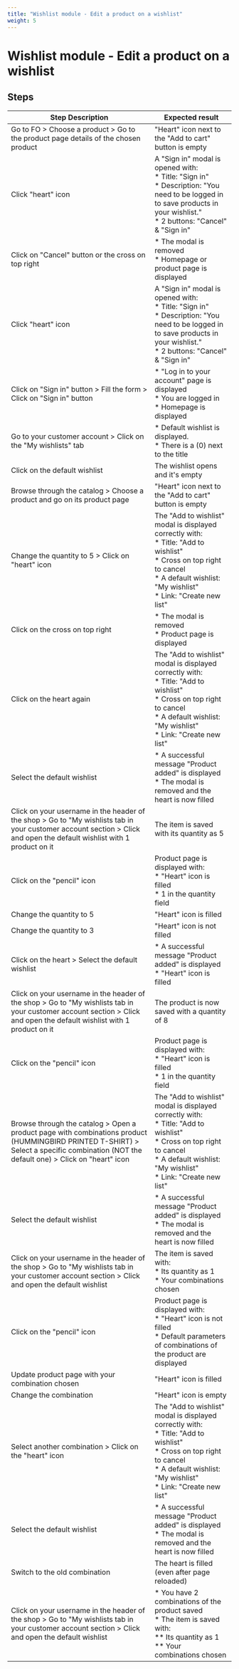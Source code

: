 ```yaml
---
title: "Wishlist module - Edit a product on a wishlist"
weight: 5
---
```


# Wishlist module - Edit a product on a wishlist
## Steps
| Step Description | Expected result |
| ----- | ----- |
| Go to FO > Choose a product > Go to the product page details of the chosen product | "Heart" icon next to the "Add to cart" button is empty |
| Click "heart" icon | A "Sign in" modal is opened with:<br> * Title: "Sign in"<br> * Description: "You need to be logged in to save products in your wishlist."<br> * 2 buttons: "Cancel" & "Sign in" |
| Click on "Cancel" button or the cross on top right | * The modal is removed<br> * Homepage or product page is displayed |
| Click "heart" icon | A "Sign in" modal is opened with:<br> * Title: "Sign in"<br> * Description: "You need to be logged in to save products in your wishlist."<br> * 2 buttons: "Cancel" & "Sign in" |
| Click on "Sign in" button > Fill the form > Click on "Sign in" button | * "Log in to your account" page is displayed<br> * You are logged in<br> * Homepage is displayed |
| Go to your customer account > Click on the "My wishlists" tab | * Default wishlist is displayed.<br> * There is a (0) next to the title |
| Click on the default wishlist | The wishlist opens and it's empty |
| Browse through the catalog > Choose a product and go on its product page | "Heart" icon next to the "Add to cart" button is empty |
| Change the quantity to 5 > Click on "heart" icon | The "Add to wishlist" modal is displayed correctly with:<br> * Title: "Add to wishlist"<br> * Cross on top right to cancel<br> * A default wishlist: "My wishlist"<br> * Link: "Create new list" |
| Click on the cross on top right | * The modal is removed<br> * Product page is displayed |
| Click on the heart again | The "Add to wishlist" modal is displayed correctly with:<br> * Title: "Add to wishlist"<br> * Cross on top right to cancel<br> * A default wishlist: "My wishlist"<br> * Link: "Create new list" |
| Select the default wishlist | * A successful message "Product added" is displayed<br> * The modal is removed and the heart is now filled |
| Click on your username in the header of the shop > Go to "My wishlists tab in your customer account section > Click and open the default wishlist with 1 product on it | The item is saved with its quantity as 5 |
| Click on the "pencil" icon | Product page is displayed with:<br> * "Heart" icon is filled<br> * 1 in the quantity field |
| Change the quantity to 5 | "Heart" icon is filled |
| Change the quantity to 3 | "Heart" icon is not filled |
| Click on the heart > Select the default wishlist | * A successful message "Product added" is displayed<br> * "Heart" icon is filled |
| Click on your username in the header of the shop > Go to "My wishlists tab in your customer account section > Click and open the default wishlist with 1 product on it | The product is now saved with a quantity of 8 |
| Click on the "pencil" icon | Product page is displayed with:<br> * "Heart" icon is filled<br> * 1 in the quantity field |
| Browse through the catalog > Open a product page with combinations product (HUMMINGBIRD PRINTED T-SHIRT) > Select a specific combination (NOT the default one) > Click on "heart" icon | The "Add to wishlist" modal is displayed correctly with:<br> * Title: "Add to wishlist"<br> * Cross on top right to cancel<br> * A default wishlist: "My wishlist"<br> * Link: "Create new list" |
| Select the default wishlist | * A successful message "Product added" is displayed<br> * The modal is removed and the heart is now filled |
| Click on your username in the header of the shop > Go to "My wishlists tab in your customer account section > Click and open the default wishlist | The item is saved with:<br> * Its quantity as 1<br> * Your combinations chosen |
| Click on the "pencil" icon | Product page is displayed with:<br> * "Heart" icon is not filled<br> * Default parameters of combinations of the product are displayed |
| Update product page with your combination chosen | "Heart" icon is filled |
| Change the combination | "Heart" icon is empty |
| Select another combination > Click on the "heart" icon | The "Add to wishlist" modal is displayed correctly with:<br> * Title: "Add to wishlist"<br> * Cross on top right to cancel<br> * A default wishlist: "My wishlist"<br> * Link: "Create new list" |
| Select the default wishlist | * A successful message "Product added" is displayed<br> * The modal is removed and the heart is now filled |
| Switch to the old combination | The heart is filled (even after page reloaded) |
| Click on your username in the header of the shop > Go to "My wishlists tab in your customer account section > Click and open the default wishlist | * You have 2 combinations of the product saved<br> * The item is saved with:<br> ** Its quantity as 1<br> ** Your combinations chosen |
